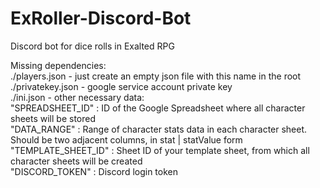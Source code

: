 # ExRoller-Discord-Bot
Discord bot for dice rolls in Exalted RPG

Missing dependencies:  
./players.json - just create an empty json file with this name in the root  
./privatekey.json - google service account private key  
./ini.json - other necessary data:    
  "SPREADSHEET_ID" : ID of the Google Spreadsheet where all character sheets will be stored  
  "DATA_RANGE" : Range of character stats data in each character sheet. Should be two adjacent columns, in stat | statValue form  
  "TEMPLATE_SHEET_ID" : Sheet ID of your template sheet, from which all character sheets will be created  
  "DISCORD_TOKEN" : Discord login token  
